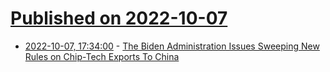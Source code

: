 # [Published on 2022-10-07](index.md)

* [2022-10-07, 17:34:00](https://news.slashdot.org/story/22/10/07/1733234/the-biden-administration-issues-sweeping-new-rules-on-chip-tech-exports-to-china?utm_source=rss1.0mainlinkanon&utm_medium=feed) - [The Biden Administration Issues Sweeping New Rules on Chip-Tech Exports To China](https://news.slashdot.org/story/22/10/07/1733234/the-biden-administration-issues-sweeping-new-rules-on-chip-tech-exports-to-china?utm_source=rss1.0mainlinkanon&utm_medium=feed)
